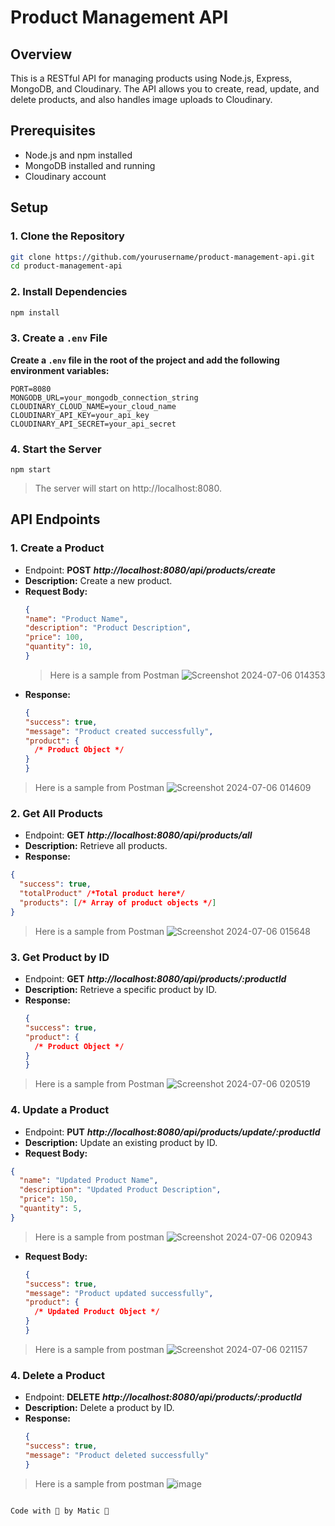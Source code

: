 # Product Management API

## Overview

This is a RESTful API for managing products using Node.js, Express, MongoDB, and Cloudinary. The API allows you to create, read, update, and delete products, and also handles image uploads to Cloudinary.

## Prerequisites

- Node.js and npm installed
- MongoDB installed and running
- Cloudinary account

## Setup

### 1. Clone the Repository

```bash
git clone https://github.com/yourusername/product-management-api.git
cd product-management-api
```
### 2. Install Dependencies
```bash
npm install
```
### 3. Create a `.env` File
**Create a `.env` file in the root of the project and add the following environment variables:**
```env
PORT=8080
MONGODB_URL=your_mongodb_connection_string
CLOUDINARY_CLOUD_NAME=your_cloud_name
CLOUDINARY_API_KEY=your_api_key
CLOUDINARY_API_SECRET=your_api_secret
```
### 4. Start the Server
```
npm start
```
>The server will start on http://localhost:8080.

## API Endpoints

### 1. Create a Product
- Endpoint: **POST** ***http://localhost:8080/api/products/create***
- **Description:** Create a new product.
- **Request Body:**
  ```json
  {
  "name": "Product Name",
  "description": "Product Description",
  "price": 100,
  "quantity": 10,
  }
  ```
  >Here is a sample from Postman
![Screenshot 2024-07-06 014353](https://github.com/Maticmania/restful-api-tsa/assets/102809968/dda28788-3214-4bb0-a36a-f8524d122150)
- **Response:**
  ```json
  {
  "success": true,
  "message": "Product created successfully",
  "product": {
    /* Product Object */
  }
  }
  ```
>Here is a sample from Postman
![Screenshot 2024-07-06 014609](https://github.com/Maticmania/restful-api-tsa/assets/102809968/61532415-2a20-4f2f-bbe8-79465e85fa64)

### 2. Get All Products
- Endpoint: **GET** ***http://localhost:8080/api/products/all***
- **Description:** Retrieve all products.
- **Response:**
```json
{
  "success": true,
  "totalProduct" /*Total product here*/
  "products": [/* Array of product objects */]
}
```
>Here is a sample from Postman
![Screenshot 2024-07-06 015648](https://github.com/Maticmania/restful-api-tsa/assets/102809968/edbcba19-3977-4c55-99c6-97620b174f06)

### 3. Get Product by ID
- Endpoint: **GET** ***http://localhost:8080/api/products/:productId***
- **Description:** Retrieve a specific product by ID.
- **Response:**
  ```json
  {
  "success": true,
  "product": {
    /* Product Object */
  }
  }
  ```
>Here is a sample from Postman
![Screenshot 2024-07-06 020519](https://github.com/Maticmania/restful-api-tsa/assets/102809968/f871ee27-bd02-4c2c-a4f2-5a1c25a33ed7)

### 4. Update a Product
- Endpoint: **PUT** ***http://localhost:8080/api/products/update/:productId***
- **Description:** Update an existing product by ID.
- **Request Body:**
```json
{
  "name": "Updated Product Name",
  "description": "Updated Product Description",
  "price": 150,
  "quantity": 5,
}
```
>Here is a sample from postman
![Screenshot 2024-07-06 020943](https://github.com/Maticmania/restful-api-tsa/assets/102809968/6a21c50c-63b5-4fe5-94b9-a71475558d9c)

- **Request Body:**
  ```json
  {
  "success": true,
  "message": "Product updated successfully",
  "product": {
    /* Updated Product Object */
  }
  }
  ```
>Here is a sample from postman
![Screenshot 2024-07-06 021157](https://github.com/Maticmania/restful-api-tsa/assets/102809968/4a3757e1-1b6a-4655-a81a-46980e51268e)


### 4. Delete a Product
- Endpoint: **DELETE** ***http://localhost:8080/api/products/:productId***
- **Description:** Delete a product by ID.
- **Response:**
  ```json
  {
  "success": true,
  "message": "Product deleted successfully"
  }
  ```
>Here is a sample from postman
  ![image](https://github.com/Maticmania/restful-api-tsa/assets/102809968/803761a4-4c3e-4563-9fcc-2f8d7ea116ff)

  
                                                                          Code with 💖 by Matic 🐒

